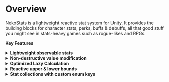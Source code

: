 # Overview
NekoStats is a lightweight reactive stat system for Unity. It provides the building blocks for character stats, perks, buffs & debuffs, all that good stuff you might see in stats-heavy games such as rogue-likes and RPGs.

**Key Features**

</details>
<details><summary><b>Lightweight observable stats</b></summary>
Listen to ValueChanged to observe value;

Listen to StatChanged to observe stat instance.

```csharp
void OnEnable() {
    Character.Health.StatChanged += HandleHealthChanged;
}

void OnDisable() {
    Character.Health.StatChanged -= HandleHealthChanged;
}

void HandleHealthChanged(Stat stat) {
    Debug.Log("Character health has changed: " + stat.Value);
}
```
</details>

</details>
<details><summary><b>Non-destructive value modification</b></summary>

```csharp
Stat speed = new Stat(10f);

StatModifier speedMultiplyModifier = new StatModifier(0.5f, StatModifierEffect.Mult);

speed.AddModifier(speedMultiplyModifier);
Assert.AreEqual(speed.Value, 15f);

StatModifier speedAddModifier = new StatModifier(2f, StatModifierEffect.Add);

speed.AddModifier(speedAddModifier);
Assert.AreEqual(speed.Value, 17f);

speed.RemoveModifier(speedMultiplyModifier);
Assert.AreEqual(speed.Value, 12f);
```
</details>

</details>
<details><summary><b>Optimized Lazy Calculation</b></summary>
If a stat is marked dirty, its final value will be re-calculated upon next access, then cached until marked dirty again.

```csharp
// Default configuration. Every tick, if the stat is marked dirty, invokes events once to notify pending changes.
Stat stat1 = new Stat().SetObserveMode(StatObserveMode.EveryTick);

// Directly invokes events to notify changes.
// Note this might cause the stat to be re-calculated multiple times in one frame.
Stat stat2 = new Stat().SetObserveMode(StatObserveMode.EveryChange);
```
</details>

</details>
<details><summary><b>Reactive upper & lower bounds</b></summary>
Changes in the upper bound and lower bound will propagate to the stat and cause it to be marked dirty.

```csharp
Stat maxHealth = new Stat(500f);

// currentHealth will be bounded between 0 and maxHealth.
// If maxHealth becomes lower than currentHealth, currentHealth will be marked dirty and re-calculated on next access.
Stat currentHealth = new Stat(500f).SetLowerBound().SetUpperBound(maxHealth);
```
</details>

</details>
<details><summary><b>Stat collections with custom enum keys</b></summary>
Easily manage stat creation and access with StatContainer.

```csharp
    public enum AvatarStatType
    {
        MaxHealth,
        Health,
        MaxMana,
        Mana,
        Attack,
        Defence,
        Speed,
    }

    public class AvatarData : MonoBehaviour
    {
        [field: SerializeField] public AvatarConfig Config { get; private set; }
        [field: SerializeField] public StatContainer<AvatarStatType> Stats { get; private set; }
            = new StatContainer<AvatarStatType>();

        private void Awake()
        {
            Stats.RegisterStat(AvatarStatType.MaxHealth, Config.MaxHealth);
            Stats.RegisterResourceStat(AvatarStatType.Health, Config.MaxHealth, AvatarStatType.MaxHealth);
            Stats.RegisterStat(AvatarStatType.MaxMana, Config.MaxMana);
            Stats.RegisterResourceStat(AvatarStatType.Mana, Config.MaxMana, AvatarStatType.MaxMana);

            Stats.RegisterStat(AvatarStatType.Attack, Config.Attack).SetLowerBound(0f);
            Stats.RegisterStat(AvatarStatType.Defence, Config.Defence).SetLowerBound(0f);
            Stats.RegisterStat(AvatarStatType.Speed, Config.Speed).SetLowerBound(0f);
        }

        private void LateUpdate()
        {
            Stats.Tick();
        }

        public Stat GetStat(AvatarStatType statType)
        {
            return Stats.Get(statType);
        }
    }
```
</details>

<!-- A stat will be marked dirty if it has pending changes. These changes might originate from adding or removing a modifier, setting the base value, setting the final value, or changes that propagate from the upper & lower bounds.>
